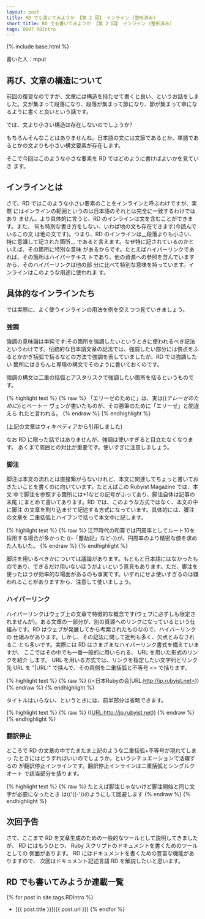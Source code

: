 ```yaml
---
layout: post
title: RD でも書いてみようか 【第 2 回】 インライン (整形済み)
short_title: RD でも書いてみようか 【第 2 回】 インライン (整形済み)
tags: 0007 RDIntro
---
```

{% include base.html %}


書いた人：mput

## 再び、文章の構造について

前回の復習なのですが、文章には構造を持たせて書くと良い、というお話をしま
した。文が集まって段落になり、段落が集まって節になり、節が集まって章にな
るように書くと良いという話です。

では、文より小さい構造は存在しないのでしょうか?

もちろんそんなことはありませんね。日本語の文には文節であるとか、単語であ
るとかの文よりも小さい構文要素が存在します。

そこで今回はこのような小さな要素を RD ではどのように書けばよいかを見ていき
ます。

## インラインとは

さて、RD ではこのような小さい要素のことをインラインと呼ぶわけですが、実際
にはインラインの範囲というのは日本語のそれとは完全に一致するわけではあり
ません。より具体的に言うと、RD のインラインは文を含むことができます。また、
何も特別な書き方をしない、いわば地の文も存在できます(今読んでいるこの文
は地の文です)。つまり、RD のインラインは__段落よりも小さい、特に意識して記された箇所__
であると言えます。なぜ特に記されているのかといえば、その箇所に特別な意味
があるからです。たとえばハイパーリンクであれば、その箇所はハイパーテキス
トであり、他の資源への参照を含んでいますから、そのハイパーリンクは他の部
分に比べて特別な意味を持っています。インラインはこのような用途に使われま
す。

## 具体的なインラインたち

では実際に、よく使うインラインの用法を例を交えつつ見ていきましょう。

### 強調

強調の意味論は単純です:その箇所を強調したいというときに使われるべき記法
というわけです。伝統的な日本語文章の記法では、強調したい部分には傍点をふ
るとかかぎ括弧で括るなどの方法で強調を表していましたが、RD では強調したい
箇所にはきちんと専用の構文でそのように書いておくのです。

強調の構文は二重の括弧とアスタリスクで強調したい箇所を括るというものです。

{% highlight text %}
{% raw %}
「エリーゼのために」は、実は((*テレーゼのために*))とベートー
ヴェンが書いたものが、その悪筆のために「エリーゼ」と間違えら
れたと言われる。
{% endraw %}
{% endhighlight %}


(上記の文章はウィキペディアから引用しました)

なお RD に限った話ではありませんが、強調は使いすぎると目立たなくなります。
あくまで周囲との対比が重要です。使いすぎに注意しましょう。

### 脚注

脚注は本文の流れとは直接繋がらないけれど、本文に関連してちょっと書いてお
きたいことを書くのに向いています。たとえばこの Rubyist Magazine では、本文
中で脚注を参照する箇所には*1などの記号がふってあり、脚注自体は記事の末尾
にまとめて書いてあります。RD では、このような方式ではなく、本文の中に脚注
の文章を割り込ませて記述する方式になっています。具体的には、脚注の文章を
二重括弧とハイフンで括って本文中に記します。

{% highlight text %}
{% raw %}
江戸時代の和算では円周率としてルート10を採用する場合が多かった
((-「塵劫記」など-))が、円周率のより精密な値を求めた人もいた。
{% endraw %}
{% endhighlight %}


脚注を用いるべきかについては議論があります。もともと日本語にはなかったも
のであり、できるだけ用いないほうがよいという意見もあります。ただ、脚注を
使ったほうが効率的な場面があるのも事実です。いずれにせよ使いすぎるのは嫌
われることがありますから、注意して使いましょう。

### ハイパーリンク

ハイパーリンクはウェブ上の文章で特徴的な概念です(ウェブに必ずしも限定さ
れませんが)。ある文章の一部分が、別の資源へのリンクになっているという仕
組みです。RD はウェブが発展してから考案されたものなので、ハイパーリンクの
仕組みがあります。しかし、その記法に関して批判も多く、欠点とみなされるこ
とも多いです。実際には RD はさまざまなハイパーリンク書式を備えていますが、
ここではその中でも一番一般的に用いられる、 URL を用いた形式のリンクを紹介
します。 URL を用いる方式では、リンクを指定したい文字列とリンク先 URL を
"|URL:" で挟んで、その両側を二重括弧と不等号 &lt;&gt; で括ります。

{% highlight text %}
{% raw %}
((<日本Rubyの会|URL:http://jp.rubyist.net>))
{% endraw %}
{% endhighlight %}


タイトルはいらない、というときには、前半部分は省略できます。

{% highlight text %}
{% raw %}
((<URL:http://jp.rubyist.net>))
{% endraw %}
{% endhighlight %}


### 翻訳停止

ところで RD の文章の中でたまたま上記のような二重括弧+不等号が現れてしまっ
たときにはどうすればいいのでしょうか。というシチュエーションで活躍するの
が翻訳停止インラインです。翻訳停止インラインは二重括弧とシングルクオート
で該当部分を括ります。

{% highlight text %}
{% raw %}
たとえば脚注じゃないけど脚注開始と同じ文字が必要になったとき
は(('((-'))のようにして回避します
{% endraw %}
{% endhighlight %}


## 次回予告

さて、ここまで RD を文章生成のための一般的なツールとして説明してきましたが、
RD にはもうひとつ、 Ruby スクリプトのドキュメントを書くためのツールとしての
側面があります。 RD にはドキュメントを書くための豊富な機能がありますので、
次回はドキュメント記述言語 RD を解説したいと思います。

## RD でも書いてみようか連載一覧

{% for post in site.tags.RDIntro %}
  - [{{ post.title }}]({{ post.url }})
{% endfor %}


